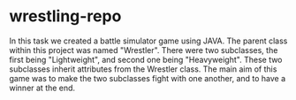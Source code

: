 # wrestling-repo
In this task we created a battle simulator game using JAVA. The parent class within this project was named "Wrestler". 
There were two subclasses, the first being "Lightweight", and second one being "Heavyweight". 
These two subclasses inherit attributes from the Wrestler class. 
The main aim of this game was to make the two subclasses fight with one another, and to have a winner at the end.

